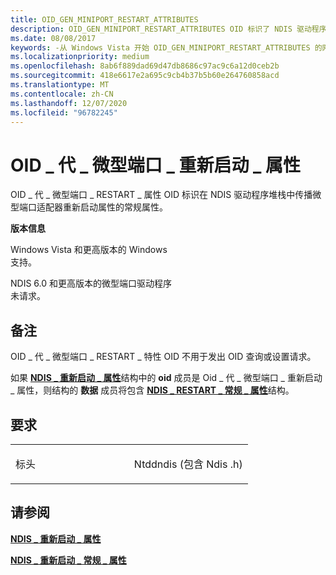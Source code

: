 ```yaml
---
title: OID_GEN_MINIPORT_RESTART_ATTRIBUTES
description: OID_GEN_MINIPORT_RESTART_ATTRIBUTES OID 标识了 NDIS 驱动程序堆栈中用于传播微型端口适配器重新启动属性的常规属性。
ms.date: 08/08/2017
keywords: -从 Windows Vista 开始 OID_GEN_MINIPORT_RESTART_ATTRIBUTES 的网络驱动程序
ms.localizationpriority: medium
ms.openlocfilehash: 8ab6f889dad69d47db8686c97ac9c6a12d0ceb2b
ms.sourcegitcommit: 418e6617e2a695c9cb4b37b5b60e264760858acd
ms.translationtype: MT
ms.contentlocale: zh-CN
ms.lasthandoff: 12/07/2020
ms.locfileid: "96782245"
---
```

# <a name="oid_gen_miniport_restart_attributes"></a>OID \_ 代 \_ 微型端口 \_ 重新启动 \_ 属性


OID \_ 代 \_ 微型端口 \_ RESTART \_ 属性 OID 标识在 NDIS 驱动程序堆栈中传播微型端口适配器重新启动属性的常规属性。

**版本信息**

<a href="" id="windows-vista-and-later-versions-of-windows"></a>Windows Vista 和更高版本的 Windows  
支持。

<a href="" id="ndis-6-0-and-later-miniport-drivers"></a>NDIS 6.0 和更高版本的微型端口驱动程序  
未请求。

<a name="remarks"></a>备注
-------

OID \_ 代 \_ 微型端口 \_ RESTART \_ 特性 OID 不用于发出 OID 查询或设置请求。

如果 [**NDIS \_ 重新启动 \_ 属性**](/windows-hardware/drivers/ddi/ndis/ns-ndis-_ndis_restart_attributes)结构中的 **oid** 成员是 Oid \_ 代 \_ 微型端口 \_ 重新启动 \_ 属性，则结构的 **数据** 成员将包含 [**NDIS \_ RESTART \_ 常规 \_ 属性**](/windows-hardware/drivers/ddi/ndis/ns-ndis-_ndis_restart_general_attributes)结构。

<a name="requirements"></a>要求
------------

<table>
<colgroup>
<col width="50%" />
<col width="50%" />
</colgroup>
<tbody>
<tr class="odd">
<td><p>标头</p></td>
<td>Ntddndis (包含 Ndis .h) </td>
</tr>
</tbody>
</table>

## <a name="see-also"></a>请参阅


[**NDIS \_ 重新启动 \_ 属性**](/windows-hardware/drivers/ddi/ndis/ns-ndis-_ndis_restart_attributes)

[**NDIS \_ 重新启动 \_ 常规 \_ 属性**](/windows-hardware/drivers/ddi/ndis/ns-ndis-_ndis_restart_general_attributes)

 


